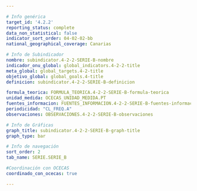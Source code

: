 ```yaml
---

# Info genérica
target_id: '4.2.2'
reporting_status: complete
data_non_statistical: false
indicator_sort_order: 04-02-02-bb
national_geographical_coverage: Canarias

# Info de Subindicador
nombre: subindicator.4-2-2-SERIE-B-nombre
indicador_onu_global: global_indicators.4-2-2-title
meta_global: global_targets.4-2-title
objetivo_global: global_goals.4-title
definicion: subindicator.4-2-2-SERIE-B-definicion

formula_teorica: FORMULA_TEORICA.4-2-2-SERIE-B-formula-teorica
unidad_medida: OCECAS_UNIDAD_MEDIDA.PT
fuentes_informacion: FUENTES_INFORMACION.4-2-2-SERIE-B-fuentes-informacion
periodicidad: "CL_FREQ.A"
observaciones: OBSERVACIONES.4-2-2-SERIE-B-observaciones

# Info de Gráficas
graph_title: subindicator.4-2-2-SERIE-B-graph-title
graph_type: bar

# Info de navegación
sort_order: 2
tab_name: SERIE.SERIE_B

#Coordinación con OCECAS
coordinado_con_ocecas: true

---
```

